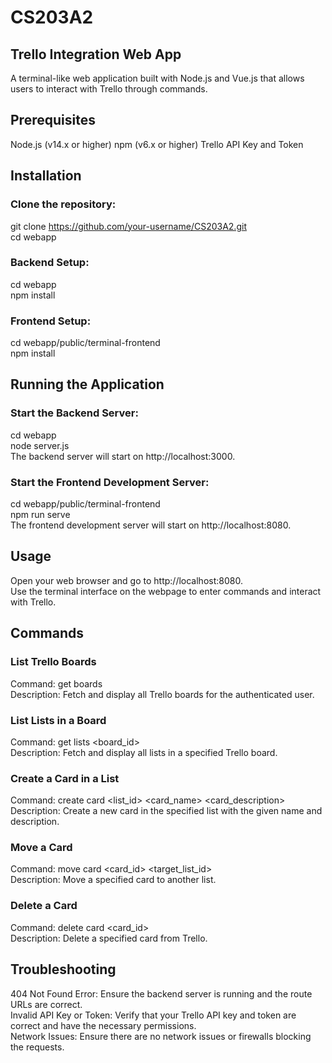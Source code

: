 # CS203A2
## Trello Integration Web App
A terminal-like web application built with Node.js and Vue.js that allows users to interact with Trello through commands.

## Prerequisites
Node.js (v14.x or higher)
npm (v6.x or higher)
Trello API Key and Token

## Installation

### Clone the repository:
git clone https://github.com/your-username/CS203A2.git <br/>
cd webapp

### Backend Setup:
cd webapp <br/>
npm install

### Frontend Setup:
cd webapp/public/terminal-frontend <br/>
npm install

## Running the Application

### Start the Backend Server:
cd webapp <br/>
node server.js <br/>
The backend server will start on http://localhost:3000.

### Start the Frontend Development Server:
cd webapp/public/terminal-frontend <br/>
npm run serve <br/>
The frontend development server will start on http://localhost:8080.

## Usage
Open your web browser and go to http://localhost:8080. <br/>
Use the terminal interface on the webpage to enter commands and interact with Trello.

## Commands
### List Trello Boards
Command: get boards <br/>
Description: Fetch and display all Trello boards for the authenticated user.

### List Lists in a Board
Command: get lists <board_id> <br/>
Description: Fetch and display all lists in a specified Trello board.

### Create a Card in a List
Command: create card <list_id> <card_name> <card_description> <br/>
Description: Create a new card in the specified list with the given name and description.

### Move a Card
Command: move card <card_id> <target_list_id> <br/>
Description: Move a specified card to another list.

### Delete a Card
Command: delete card <card_id> <br/>
Description: Delete a specified card from Trello.

## Troubleshooting
404 Not Found Error: Ensure the backend server is running and the route URLs are correct. <br/>
Invalid API Key or Token: Verify that your Trello API key and token are correct and have the necessary permissions. <br/>
Network Issues: Ensure there are no network issues or firewalls blocking the requests.